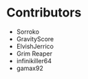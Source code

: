 Contributors
====

- Sorroko
- GravityScore
- ElvishJerrico
- Grim Reaper
- infinikiller64
- gamax92
